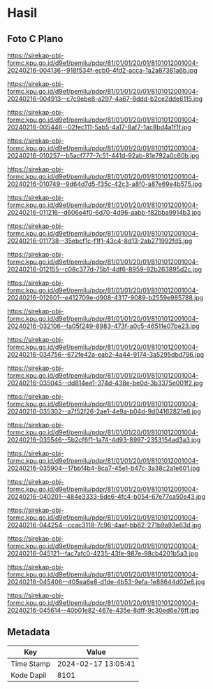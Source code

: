 # Hasil

## Foto C Plano

https://sirekap-obj-formc.kpu.go.id/d9ef/pemilu/pdpr/81/01/01/20/01/8101012001004-20240216-004136--918f534f-ecb0-4fd2-acca-1a2a87381a6b.jpg

https://sirekap-obj-formc.kpu.go.id/d9ef/pemilu/pdpr/81/01/01/20/01/8101012001004-20240216-004913--c7c9ebe8-a297-4a67-8ddd-b2ce2dde6115.jpg

https://sirekap-obj-formc.kpu.go.id/d9ef/pemilu/pdpr/81/01/01/20/01/8101012001004-20240216-005446--02fec111-5ab5-4a17-8af7-1ac8bd4a1f1f.jpg

https://sirekap-obj-formc.kpu.go.id/d9ef/pemilu/pdpr/81/01/01/20/01/8101012001004-20240216-010257--b5acf777-7c51-441d-92ab-81e792a0c60b.jpg

https://sirekap-obj-formc.kpu.go.id/d9ef/pemilu/pdpr/81/01/01/20/01/8101012001004-20240216-010749--9d64d7d5-f35c-42c3-a8f0-a87e69e4b575.jpg

https://sirekap-obj-formc.kpu.go.id/d9ef/pemilu/pdpr/81/01/01/20/01/8101012001004-20240216-011216--d606e4f0-6d70-4d96-aabb-f82bba9914b3.jpg

https://sirekap-obj-formc.kpu.go.id/d9ef/pemilu/pdpr/81/01/01/20/01/8101012001004-20240216-011738--35ebcf1c-f1f1-43c4-8d13-2ab271992fd5.jpg

https://sirekap-obj-formc.kpu.go.id/d9ef/pemilu/pdpr/81/01/01/20/01/8101012001004-20240216-012155--c08c377d-75b1-4df6-8959-92b263895d2c.jpg

https://sirekap-obj-formc.kpu.go.id/d9ef/pemilu/pdpr/81/01/01/20/01/8101012001004-20240216-012601--e412709e-d908-4317-9089-b2559e985788.jpg

https://sirekap-obj-formc.kpu.go.id/d9ef/pemilu/pdpr/81/01/01/20/01/8101012001004-20240216-032106--fa05f249-8983-473f-a0c5-46511e07be23.jpg

https://sirekap-obj-formc.kpu.go.id/d9ef/pemilu/pdpr/81/01/01/20/01/8101012001004-20240216-034756--672fe42a-eab2-4a44-9174-3a5295dbd796.jpg

https://sirekap-obj-formc.kpu.go.id/d9ef/pemilu/pdpr/81/01/01/20/01/8101012001004-20240216-035045--dd814ee1-374d-438e-be0d-3b3375e001f2.jpg

https://sirekap-obj-formc.kpu.go.id/d9ef/pemilu/pdpr/81/01/01/20/01/8101012001004-20240216-035302--a7f52f26-2ae1-4e9a-b04d-9d04162821e6.jpg

https://sirekap-obj-formc.kpu.go.id/d9ef/pemilu/pdpr/81/01/01/20/01/8101012001004-20240216-035546--5b2cf6f1-1a74-4d93-8997-2353154ad3a3.jpg

https://sirekap-obj-formc.kpu.go.id/d9ef/pemilu/pdpr/81/01/01/20/01/8101012001004-20240216-035904--17bbf4b4-8ca7-45e1-b47c-3a38c2a1e601.jpg

https://sirekap-obj-formc.kpu.go.id/d9ef/pemilu/pdpr/81/01/01/20/01/8101012001004-20240216-040201--484e3333-6de6-4fc4-b054-67e77ca50e43.jpg

https://sirekap-obj-formc.kpu.go.id/d9ef/pemilu/pdpr/81/01/01/20/01/8101012001004-20240216-044254--ccac3118-7c96-4aaf-bb82-271b9a93e63d.jpg

https://sirekap-obj-formc.kpu.go.id/d9ef/pemilu/pdpr/81/01/01/20/01/8101012001004-20240216-045121--fac7afc0-4235-43fe-987e-98cb4201b5a3.jpg

https://sirekap-obj-formc.kpu.go.id/d9ef/pemilu/pdpr/81/01/01/20/01/8101012001004-20240216-045406--405ea6e8-d1de-4b53-9efa-1e88644d02e6.jpg

https://sirekap-obj-formc.kpu.go.id/d9ef/pemilu/pdpr/81/01/01/20/01/8101012001004-20240216-045614--40b01e82-467e-435e-8dff-9c30ed6e76ff.jpg


## Metadata

| Key        | Value               |
| ---------- | ------------------- |
| Time Stamp | 2024-02-17 13:05:41 |
| Kode Dapil | 8101                |



